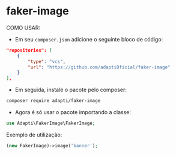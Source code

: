 # faker-image

COMO USAR:

- Em seu `composer.json` adicione o seguinte bloco de código:
```json
"repositories": [
    {
        "type": "vcs",
        "url": "https://github.com/adaptiOficial/faker-image"
    }
],
```

- Em seguida, instale o pacote pelo composer:
```bash
composer require adapti/faker-image
```
- Agora é só usar o pacote importando a classe:
```php
use Adapti\FakerImage\FakerImage;
```

Exemplo de utilização:
```php
(new FakerImage)->image('banner');
```
